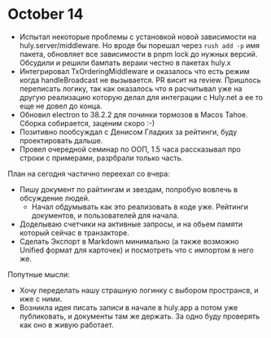 # October 14

- Испытал некоторые проблемы с установкой новой зависимости на huly.server/middleware.
  Но вроде бы порешал через `rush add -p` имя пакета, обновляет все зависимости в pnpm lock до нужных версий. Обсудили и решили бампать вераии честно в пакетах huly.x
- Интегрировал TxOrderingMiddleware и оказалось что есть режим когда handleBroadcast не вызывается. PR висит на review.
  Пришлось переписать логику, так как оказалось что я расчитывал уже на другую реализацию которую делал для интеграции с Huly.net а ее то еще не довел до конца.
- Обновил electron to 38.2.2 для починки тормозов в Macos Tahoe. Сборка собирается, заценим скоро :-)
- Позитивно пообсуждал с Денисом Гладких за рейтинги, буду проектировать дальше.
- Провел очередной семинар по ООП, 1.5 часа рассказывал про строки с примерами, разрбрали только часть.

План на сегодня частично переехал со вчера:

- Пишу документ по райтингам и звездам, попробую вовлечь в обсуждение людей.
  - Начал обдумывать как это реализовать в коде уже. Рейтинги документов, и пользователей для начала.
- Доделываю счетчики на активные запросы, и на обьем памяти который сейчас в транзакторе.
- Сделать Экспорт в Markdown минимально (а также возможно Unified формат для карточек) и посмотреть что с импортом в него же.

Попутные мысли:

- Хочу переделать нашу страшную логинку с выбором пространсв, и иже с ними.
- Возникла идея писать записи в начале в huly.app а потом уже публиковать, и документы там же держать. За одно буду проверять как оно в живую работает.
